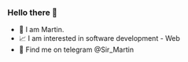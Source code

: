 ### Hello there 👋

- :slightly_smiling_face: I am Martin.
- :chart_with_upwards_trend: I am interested in software development - Web
- :eyes: Find me on telegram @Sir_Martin

<!--
**sir-martin/sir-martin** is a ✨ _special_ ✨ repository because its `README.md` (this file) appears on your GitHub profile.
